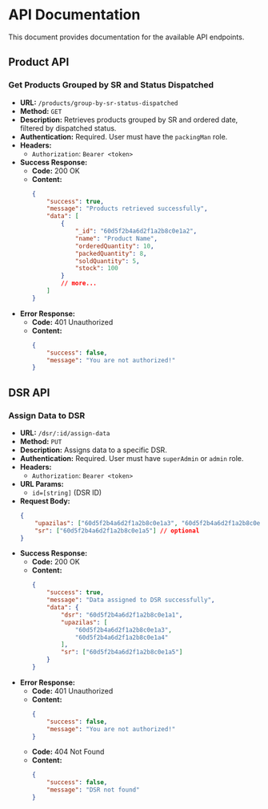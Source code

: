 # API Documentation

This document provides documentation for the available API endpoints.

## Product API

### Get Products Grouped by SR and Status Dispatched

-   **URL:** `/products/group-by-sr-status-dispatched`
-   **Method:** `GET`
-   **Description:** Retrieves products grouped by SR and ordered date, filtered by dispatched status.
-   **Authentication:** Required. User must have the `packingMan` role.
-   **Headers:**
    -   `Authorization`: `Bearer <token>`
-   **Success Response:**
    -   **Code:** 200 OK
    -   **Content:**
        ```json
        {
            "success": true,
            "message": "Products retrieved successfully",
            "data": [
                {
                    "_id": "60d5f2b4a6d2f1a2b8c0e1a2",
                    "name": "Product Name",
                    "orderedQuantity": 10,
                    "packedQuantity": 8,
                    "soldQuantity": 5,
                    "stock": 100
                }
                // more...
            ]
        }
        ```
-   **Error Response:**
    -   **Code:** 401 Unauthorized
    -   **Content:**
        ```json
        {
            "success": false,
            "message": "You are not authorized!"
        }
        ```

## DSR API

### Assign Data to DSR

-   **URL:** `/dsr/:id/assign-data`
-   **Method:** `PUT`
-   **Description:** Assigns data to a specific DSR.
-   **Authentication:** Required. User must have `superAdmin` or `admin` role.
-   **Headers:**
    -   `Authorization`: `Bearer <token>`
-   **URL Params:**
    -   `id=[string]` (DSR ID)
-   **Request Body:**
    ```json
    {
        "upazilas": ["60d5f2b4a6d2f1a2b8c0e1a3", "60d5f2b4a6d2f1a2b8c0e1a4"], // optional
        "sr": ["60d5f2b4a6d2f1a2b8c0e1a5"] // optional
    }
    ```
-   **Success Response:**
    -   **Code:** 200 OK
    -   **Content:**
        ```json
        {
            "success": true,
            "message": "Data assigned to DSR successfully",
            "data": {
                "dsr": "60d5f2b4a6d2f1a2b8c0e1a1",
                "upazilas": [
                    "60d5f2b4a6d2f1a2b8c0e1a3",
                    "60d5f2b4a6d2f1a2b8c0e1a4"
                ],
                "sr": ["60d5f2b4a6d2f1a2b8c0e1a5"]
            }
        }
        ```
-   **Error Response:**
    -   **Code:** 401 Unauthorized
    -   **Content:**
        ```json
        {
            "success": false,
            "message": "You are not authorized!"
        }
        ```
    -   **Code:** 404 Not Found
    -   **Content:**
        ```json
        {
            "success": false,
            "message": "DSR not found"
        }
        ```
